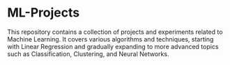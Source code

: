 # ML-Projects
This repository contains a collection of projects and experiments related to Machine Learning. It covers various algorithms and techniques, starting with Linear Regression and gradually expanding to more advanced topics such as Classification, Clustering, and Neural Networks.
